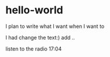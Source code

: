 # hello-world
I plan to write what I want when I want to

I had change the text:)
add ..

listen to the radio
17:04
